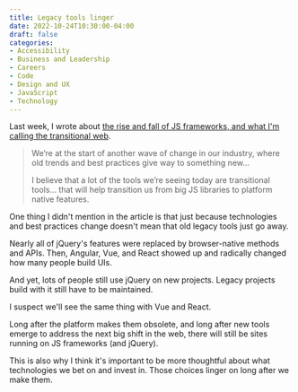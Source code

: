 ```yaml
---
title: Legacy tools linger
date: 2022-10-24T10:30:00-04:00
draft: false
categories:
- Accessibility
- Business and Leadership
- Careers
- Code
- Design and UX
- JavaScript
- Technology
---
```


Last week, I wrote about [the rise and fall of JS frameworks, and what I'm calling the transitional web](/the-transitional-web/).

> We’re at the start of another wave of change in our industry, where old trends and best practices give way to something new...
> 
> I believe that a lot of the tools we’re seeing today are transitional tools... that will help transition us from big JS libraries to platform native features.

One thing I didn't mention in the article is that just because technologies and best practices change doesn't mean that old legacy tools just go away.

Nearly all of jQuery's features were replaced by browser-native methods and APIs. Then, Angular, Vue, and React showed up and radically changed how many people build UIs.

And yet, lots of people still use jQuery on new projects. Legacy projects build with it still have to be maintained.

I suspect we'll see the same thing with Vue and React.

Long after the platform makes them obsolete, and long after new tools emerge to address the next big shift in the web, there will still be sites running on JS frameworks (and jQuery).

This is also why I think it's important to be more thoughtful about what technologies we bet on and invest in. Those choices linger on long after we make them.